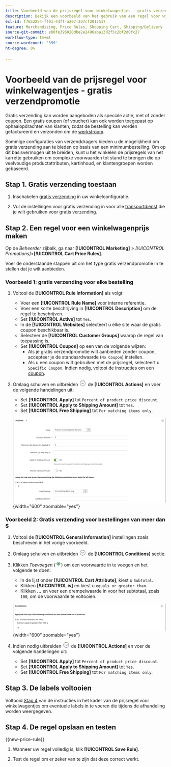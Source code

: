 ```yaml
---
title: Voorbeeld van de prijsregel voor winkelwagentjes - gratis verzendpromotie
description: Bekijk een voorbeeld van het gebruik van een regel voor winkelprijzen voor gratis verzending.
exl-id: f7652254-ff01-44ff-a207-2d7cf2017517
feature: Merchandising, Price Rules, Shopping Cart, Shipping/Delivery
source-git-commit: eb0fe395020dbe2e2496aba13d2f5c2bf2d0fc27
workflow-type: tm+mt
source-wordcount: '399'
ht-degree: 0%

---
```


# Voorbeeld van de prijsregel voor winkelwagentjes - gratis verzendpromotie

Gratis verzending kan worden aangeboden als speciale actie, met of zonder [coupon](price-rules-cart-coupon.md). Een gratis coupon (of voucher) kan ook worden toegepast op ophaalopdrachten van klanten, zodat de bestelling kan worden gefactureerd en verzonden om de [werkstroom](../stores-purchase/order-processing.md#order-workflow-and-processing).

Sommige configuraties van verzenddragers bieden u de mogelijkheid om gratis verzending aan te bieden op basis van een minimumbestelling. Om op dit basisvermogen uit te breiden, kunt u het winkelen de prijsregels van het karretje gebruiken om complexe voorwaarden tot stand te brengen die op veelvoudige productattributen, kartinhoud, en klantengroepen worden gebaseerd.

## Stap 1. Gratis verzending toestaan

1. Inschakelen [gratis verzending](../stores-purchase/shipping-free.md) in uw winkelconfiguratie.

1. Vul de instellingen voor gratis verzending in voor alle [transportdienst](../stores-purchase/carriers.md) die je wilt gebruiken voor gratis verzending.

## Stap 2. Een regel voor een winkelwagenprijs maken

Op de _Beheerder_ zijbalk, ga naar **[!UICONTROL Marketing]** > _[!UICONTROL Promotions]_>**[!UICONTROL Cart Price Rules]**.

Voer de onderstaande stappen uit om het type gratis verzendpromotie in te stellen dat je wilt aanbieden.

### Voorbeeld 1: gratis verzending voor elke bestelling

1. Voltooi de **[!UICONTROL Rule Information]** als volgt:

   - Voer een **[!UICONTROL Rule Name]** voor interne referentie.
   - Voer een korte beschrijving in **[!UICONTROL Description]** om de regel te beschrijven.
   - Set **[!UICONTROL Active]** tot `Yes`.
   - In de **[!UICONTROL Websites]** selecteert u elke site waar de gratis coupon beschikbaar is.
   - Selecteer de **[!UICONTROL Customer Groups]** waarop de regel van toepassing is.
   - Set **[!UICONTROL Coupon]** op een van de volgende wijzen:
      - Als je gratis verzendpromotie wilt aanbieden zonder coupon, accepteer je de standaardwaarde (`No Coupon`) instellen.
      - Als u een coupon wilt gebruiken met de prijsregel, selecteert u `Specific Coupon`. Indien nodig, voltooi de instructies om een [coupon](price-rules-cart-coupon.md).

1. Omlaag schuiven en uitbreiden ![Expansiekiezer](../assets/icon-display-expand.png) de **[!UICONTROL Actions]** en voer de volgende handelingen uit:

   - Set **[!UICONTROL Apply]** tot `Percent of product price discount`.
   - Set **[!UICONTROL Apply to Shipping Amount]** tot `Yes`.
   - Set **[!UICONTROL Free Shipping]** tot `For matching items only`.

   ![Winkelprijsregel - Handelingen voor gratis verzending](./assets/free-shipping-actions.png){width="600" zoomable="yes"}

### Voorbeeld 2: Gratis verzending voor bestellingen van meer dan $

1. Voltooi de **[!UICONTROL General Information]** instellingen zoals beschreven in het vorige voorbeeld.

1. Omlaag schuiven en uitbreiden ![Expansiekiezer](../assets/icon-display-expand.png) de **[!UICONTROL Conditions]** sectie.

1. Klikken _Toevoegen_ (![Pictogram toevoegen](../assets/icon-add-green-circle.png)) om een voorwaarde in te voegen en het volgende te doen:

   - In de lijst onder **[!UICONTROL Cart Attribute]**, kiest u `Subtotal`.
   - Klikken **[!UICONTROL is]** en kiest u `equals or greater than`.
   - Klikken **...** en voer een drempelwaarde in voor het subtotaal, zoals `100`, om de voorwaarde te voltooien.

   ![Wisselkoersregel - voorwaarde](./assets/free-shipping-condition1.png){width="600" zoomable="yes"}

1. Indien nodig uitbreiden ![Expansiekiezer](../assets/icon-display-expand.png) de **[!UICONTROL Actions]** en voer de volgende handelingen uit:

   - Set **[!UICONTROL Apply]** tot `Percent of product price discount`.
   - Set **[!UICONTROL Apply to Shipping Amount]** tot `Yes`.
   - Set **[!UICONTROL Free Shipping]** tot `For matching items only`.

## Stap 3. De labels voltooien

Voltooid [Stap 4](price-rules-cart.md) van de instructies in het kader van de prijsregel voor winkelwagentjes om eventuele labels in te voeren die tijdens de afhandeling worden weergegeven.

## Stap 4. De regel opslaan en testen

{{new-price-rule}}

1. Wanneer uw regel volledig is, klik **[!UICONTROL Save Rule]**.

1. Test de regel om er zeker van te zijn dat deze correct werkt.
